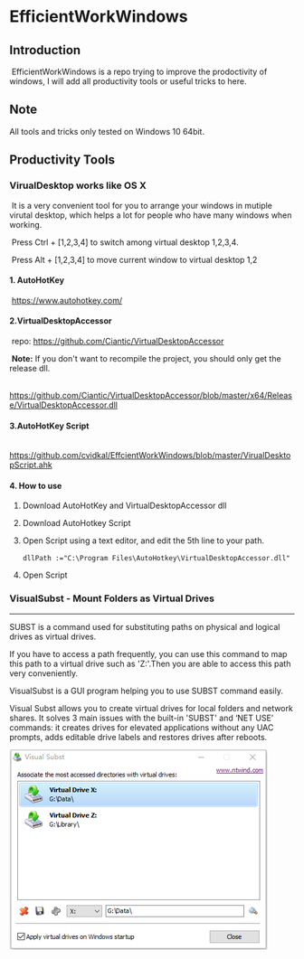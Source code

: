 # EfficientWorkWindows

## Introduction

​	EfficientWorkWindows is a repo trying to improve the prodoctivity of windows, I will add all productivity tools or useful tricks to here. 



## Note

   All tools and tricks only tested on Windows 10 64bit.

## Productivity Tools

### 	VirualDesktop works like OS X

​	        It is a very convenient tool for you to arrange your windows in mutiple virutal desktop, which helps a lot for people who have many windows when working.

​			Press Ctrl + [1,2,3,4] to switch among virtual desktop 1,2,3,4.

​			Press Alt + [1,2,3,4] to move current window to virtual desktop 1,2 

#### 		1. AutoHotKey

​				 https://www.autohotkey.com/ 

#### 		2.VirtualDesktopAccessor

​				  repo: https://github.com/Ciantic/VirtualDesktopAccessor 

​				  **Note:** If you don't want to recompile the project, you should only get the release dll.

​				  https://github.com/Ciantic/VirtualDesktopAccessor/blob/master/x64/Release/VirtualDesktopAccessor.dll

#### 		3.AutoHotKey Script

​			     https://github.com/cvidkal/EffcientWorkWindows/blob/master/VirualDesktopScript.ahk

#### 		4. How to use

   1. Download AutoHotKey and VirtualDesktopAccessor dll

   2. Download AutoHotkey Script

   3. Open Script using a text editor, and edit the 5th line to your path.

      ```
      dllPath :="C:\Program Files\AutoHotkey\VirtualDesktopAccessor.dll"
      ```

4. Open Script



### VisualSubst - Mount Folders as Virtual Drives

------

SUBST is a command used for substituting paths on physical and logical drives as virtual drives.

If you have to access a path frequently, you can use this command to map this path to a virtual drive such as 'Z:'.Then you are able to access this path very  conveniently.

VisualSubst is a GUI program helping you to use SUBST command easily.

Visual Subst allows you to create virtual drives for local folders and network shares. It solves 3 main issues with the built-in 'SUBST' and ‘NET USE’ commands: it creates drives for elevated applications without any UAC prompts, adds editable drive labels and restores drives after reboots. 



![](https://github.com/cvidkal/EffcientWorkWindows/blob/master/img/vsubst.png)